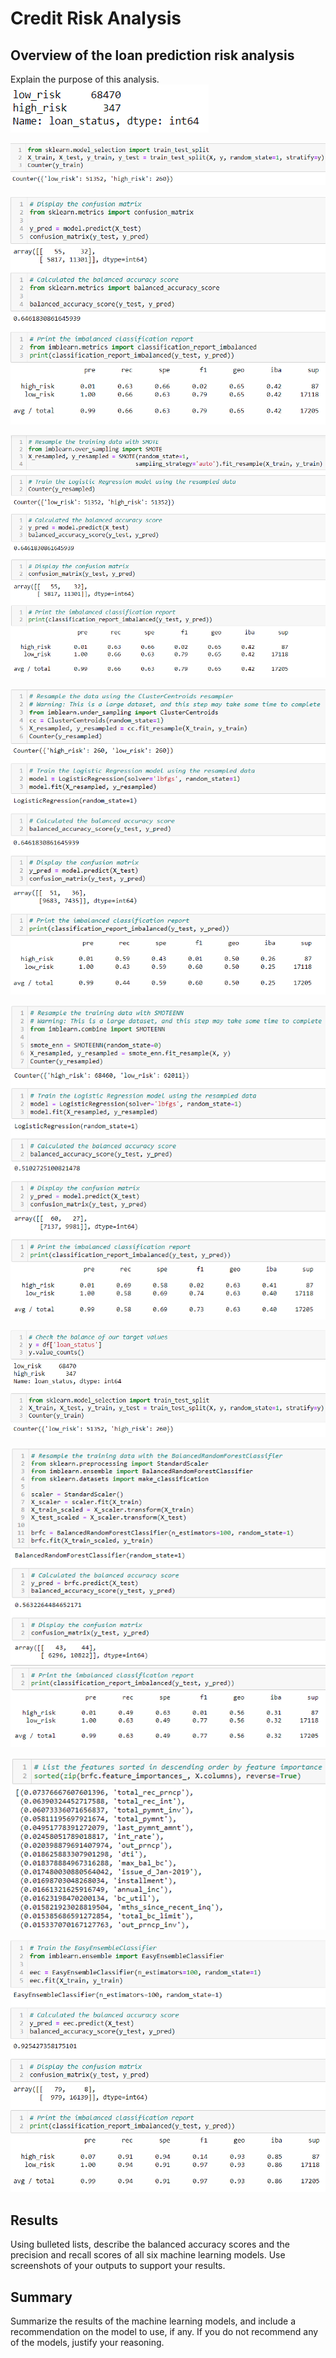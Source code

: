 # Credit Risk Analysis

## Overview of the loan prediction risk analysis
Explain the purpose of this analysis.
![Resampling](Write-Up_Resources/resampling1.png)

![Resampling Test, Train, Sample](Write-Up_Resources/resampling_tts.png)

![Naive Random Oversampling](Write-Up_Resources/resampling_nr_over.png)

![SMOTE](Write-Up_Resources/resampling_smote.png)

![Undersampling](Write-Up_Resources/resampling_under.png)

![SMOTEENN](Write-Up_Resources/resampling_smoteenn.png)

![Ensemble Test, Train, Sample](Write-Up_Resources/ensemble_tts.png)

![Ensemble Balanced Random Forest Classifier](Write-Up_Resources/ensemble_brfc.png)

![Balanced Random Forest Classifier](Write-Up_Resources/ensemble_brfc2.png)

![Easy Ensemble Classifier](Write-Up_Resources/ensemble_eec.png)




## Results
 Using bulleted lists, describe the balanced accuracy scores and the precision and recall scores of all six machine learning models. Use screenshots of your outputs to support your results.


## Summary
 Summarize the results of the machine learning models, and include a recommendation on the model to use, if any. If you do not recommend any of the models, justify your reasoning.
